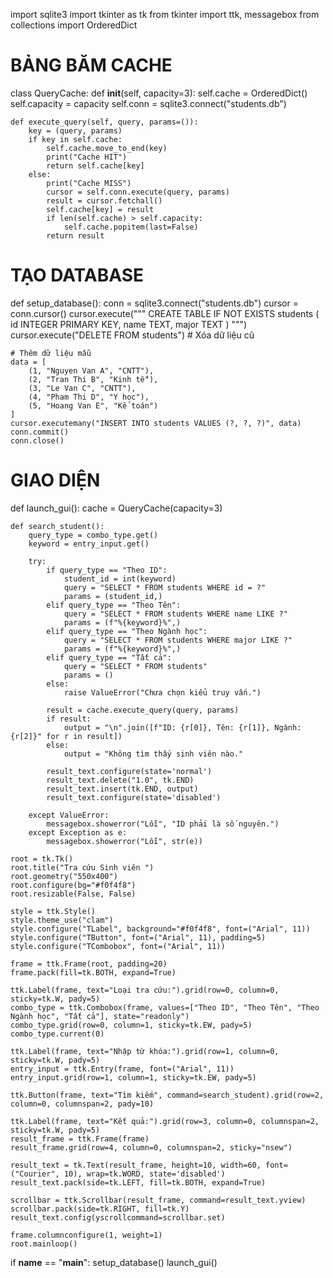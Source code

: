 import sqlite3
import tkinter as tk
from tkinter import ttk, messagebox
from collections import OrderedDict

# BẢNG BĂM CACHE 
class QueryCache:
    def __init__(self, capacity=3):
        self.cache = OrderedDict()
        self.capacity = capacity
        self.conn = sqlite3.connect("students.db")

    def execute_query(self, query, params=()):
        key = (query, params)
        if key in self.cache:
            self.cache.move_to_end(key)
            print("Cache HIT")
            return self.cache[key]
        else:
            print("Cache MISS")
            cursor = self.conn.execute(query, params)
            result = cursor.fetchall()
            self.cache[key] = result
            if len(self.cache) > self.capacity:
                self.cache.popitem(last=False)
            return result

# TẠO DATABASE 
def setup_database():
    conn = sqlite3.connect("students.db")
    cursor = conn.cursor()
    cursor.execute("""
        CREATE TABLE IF NOT EXISTS students (
            id INTEGER PRIMARY KEY,
            name TEXT,
            major TEXT
        )
    """)
    cursor.execute("DELETE FROM students")  # Xóa dữ liệu cũ 

    # Thêm dữ liệu mẫu
    data = [
        (1, "Nguyen Van A", "CNTT"),
        (2, "Tran Thi B", "Kinh tế"),
        (3, "Le Van C", "CNTT"),
        (4, "Pham Thi D", "Y học"),
        (5, "Hoang Van E", "Kế toán")
    ]
    cursor.executemany("INSERT INTO students VALUES (?, ?, ?)", data)
    conn.commit()
    conn.close()

# GIAO DIỆN 
def launch_gui():
    cache = QueryCache(capacity=3)

    def search_student():
        query_type = combo_type.get()
        keyword = entry_input.get()

        try:
            if query_type == "Theo ID":
                student_id = int(keyword)
                query = "SELECT * FROM students WHERE id = ?"
                params = (student_id,)
            elif query_type == "Theo Tên":
                query = "SELECT * FROM students WHERE name LIKE ?"
                params = (f"%{keyword}%",)
            elif query_type == "Theo Ngành học":
                query = "SELECT * FROM students WHERE major LIKE ?"
                params = (f"%{keyword}%",)
            elif query_type == "Tất cả":
                query = "SELECT * FROM students"
                params = ()
            else:
                raise ValueError("Chưa chọn kiểu truy vấn.")

            result = cache.execute_query(query, params)
            if result:
                output = "\n".join([f"ID: {r[0]}, Tên: {r[1]}, Ngành: {r[2]}" for r in result])
            else:
                output = "Không tìm thấy sinh viên nào."

            result_text.configure(state='normal')
            result_text.delete("1.0", tk.END)
            result_text.insert(tk.END, output)
            result_text.configure(state='disabled')

        except ValueError:
            messagebox.showerror("Lỗi", "ID phải là số nguyên.")
        except Exception as e:
            messagebox.showerror("Lỗi", str(e))

    root = tk.Tk()
    root.title("Tra cứu Sinh viên ")
    root.geometry("550x400")
    root.configure(bg="#f0f4f8")
    root.resizable(False, False)

    style = ttk.Style()
    style.theme_use("clam")
    style.configure("TLabel", background="#f0f4f8", font=("Arial", 11))
    style.configure("TButton", font=("Arial", 11), padding=5)
    style.configure("TCombobox", font=("Arial", 11))

    frame = ttk.Frame(root, padding=20)
    frame.pack(fill=tk.BOTH, expand=True)

    ttk.Label(frame, text="Loại tra cứu:").grid(row=0, column=0, sticky=tk.W, pady=5)
    combo_type = ttk.Combobox(frame, values=["Theo ID", "Theo Tên", "Theo Ngành học", "Tất cả"], state="readonly")
    combo_type.grid(row=0, column=1, sticky=tk.EW, pady=5)
    combo_type.current(0)

    ttk.Label(frame, text="Nhập từ khóa:").grid(row=1, column=0, sticky=tk.W, pady=5)
    entry_input = ttk.Entry(frame, font=("Arial", 11))
    entry_input.grid(row=1, column=1, sticky=tk.EW, pady=5)

    ttk.Button(frame, text="Tìm kiếm", command=search_student).grid(row=2, column=0, columnspan=2, pady=10)

    ttk.Label(frame, text="Kết quả:").grid(row=3, column=0, columnspan=2, sticky=tk.W, pady=5)
    result_frame = ttk.Frame(frame)
    result_frame.grid(row=4, column=0, columnspan=2, sticky="nsew")

    result_text = tk.Text(result_frame, height=10, width=60, font=("Courier", 10), wrap=tk.WORD, state='disabled')
    result_text.pack(side=tk.LEFT, fill=tk.BOTH, expand=True)

    scrollbar = ttk.Scrollbar(result_frame, command=result_text.yview)
    scrollbar.pack(side=tk.RIGHT, fill=tk.Y)
    result_text.config(yscrollcommand=scrollbar.set)

    frame.columnconfigure(1, weight=1)
    root.mainloop()

if __name__ == "__main__":
    setup_database()
    launch_gui()

